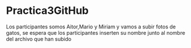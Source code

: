 # Practica3GitHub

Los participantes somos Aitor,Mario y Miriam y vamos a subir fotos de gatos, se espera que los participantes inserten su nombre junto al nombre del archivo que han subido
